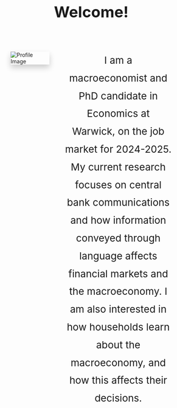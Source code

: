 <div align="center">
  <p style="font-size: 40px; font-weight:bold;">Welcome!</p>
</div>

<div style="display: flex; align-items: flex-start; justify-content: center; gap: 40px; padding: 40px; max-width: 1200px; margin: auto;">
  <img src="files/images/profile.png" alt="Profile Image" style="border-radius: 0; box-shadow: 0 8px 16px rgba(0, 0, 0, 0.2);">
  <p style="font-size: 26px; line-height: 1.8; width: 67%; text-align: center; margin: 0;">
    I am a macroeconomist and PhD candidate in Economics at Warwick, on the job market for 2024-2025. My current research focuses on central bank communications and how information conveyed through language affects financial markets and the macroeconomy. I am also interested in how households learn about the macroeconomy, and how this affects their decisions.
  </p>
</div>

<br />
